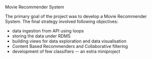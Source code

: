 Movie Recommender System

The primary goal of the project was to develop a Movie Recommender System. The final strategy involved following objectives:

* data ingestion from API using loops
* storing the data under RDMS
*	building views for data exploration and data visualisation
*	Content Based Recommenders and Collaborative filtering
*	development of few classifiers -- an extra miniproject 
